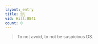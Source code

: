 ```yaml
---
layout: entry
title: དྲེད་
vid: Hill:0841
count: 0
---
```

> To not avoid, to not be suspicious DS\.


